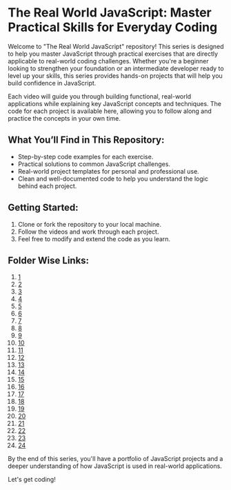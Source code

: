 # The Real World JavaScript: Master Practical Skills for Everyday Coding

Welcome to "The Real World JavaScript" repository! This series is designed to help you master JavaScript through practical exercises that are directly applicable to real-world coding challenges. Whether you're a beginner looking to strengthen your foundation or an intermediate developer ready to level up your skills, this series provides hands-on projects that will help you build confidence in JavaScript.

Each video will guide you through building functional, real-world applications while explaining key JavaScript concepts and techniques. The code for each project is available here, allowing you to follow along and practice the concepts in your own time.

## What You’ll Find in This Repository:

- Step-by-step code examples for each exercise.
- Practical solutions to common JavaScript challenges.
- Real-world project templates for personal and professional use.
- Clean and well-documented code to help you understand the logic behind each project.

## Getting Started:

1. Clone or fork the repository to your local machine.
2. Follow the videos and work through each project.
3. Feel free to modify and extend the code as you learn.

## Folder Wise Links:

1. [1](./1)
2. [2](./2)
3. [3](./3)
4. [4](./4)
5. [5](./5)
6. [6](./6)
7. [7](./7)
8. [8](./8)
9. [9](./9)
10. [10](./10)
11. [11](./11)
12. [12](./12)
13. [13](./13)
14. [14](./14)
15. [15](./15)
16. [16](./16)
17. [17](./17)
18. [18](./18)
19. [19](./19)
20. [20](./20)
21. [21](./21)
22. [22](./22)
23. [23](./23)
24. [24](./24)

By the end of this series, you'll have a portfolio of JavaScript projects and a deeper understanding of how JavaScript is used in real-world applications.

Let's get coding!
